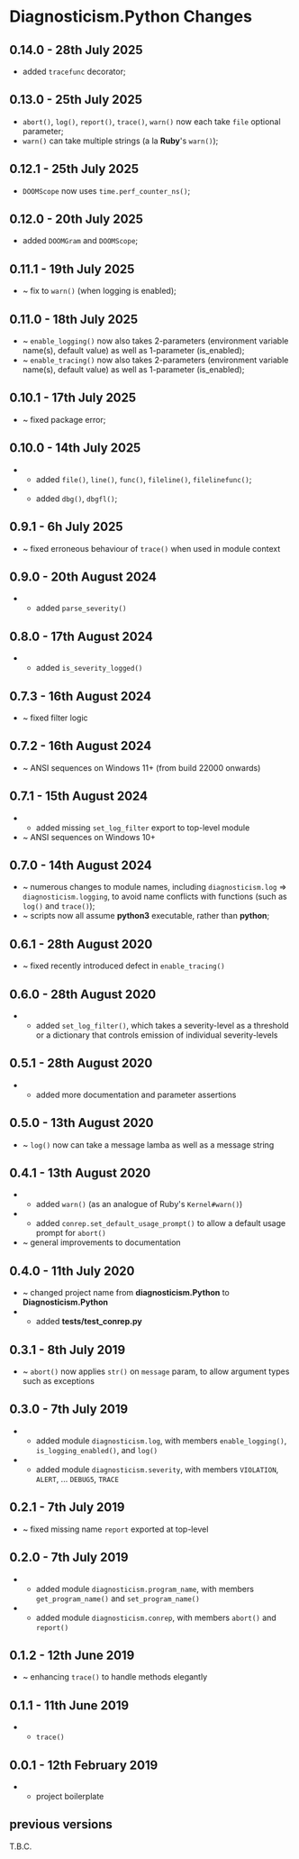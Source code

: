 # **Diagnosticism.Python** Changes

## 0.14.0 - 28th July 2025

* added `tracefunc` decorator;


## 0.13.0 - 25th July 2025

* `abort()`, `log()`, `report()`, `trace()`, `warn()` now each take `file` optional parameter;
* `warn()` can take multiple strings (a la **Ruby**'s `warn()`);


## 0.12.1 - 25th July 2025

* `DOOMScope` now uses `time.perf_counter_ns()`;


## 0.12.0 - 20th July 2025

* added `DOOMGram` and `DOOMScope`;


## 0.11.1 - 19th July 2025

* ~ fix to `warn()` (when logging is enabled);


## 0.11.0 - 18th July 2025

* ~ `enable_logging()` now also takes 2-parameters (environment variable name(s), default value) as well as 1-parameter (is_enabled);
* ~ `enable_tracing()` now also takes 2-parameters (environment variable name(s), default value) as well as 1-parameter (is_enabled);


## 0.10.1 - 17th July 2025

* ~ fixed package error;


## 0.10.0 - 14th July 2025

* + added `file()`, `line()`, `func()`, `fileline()`, `filelinefunc()`;
* + added `dbg()`, `dbgfl()`;


## 0.9.1 - 6h July 2025

* ~ fixed erroneous behaviour of `trace()` when used in module context


## 0.9.0 - 20th August 2024

* + added `parse_severity()`


## 0.8.0 - 17th August 2024

* + added `is_severity_logged()`


## 0.7.3 - 16th August 2024

* ~ fixed filter logic


## 0.7.2 - 16th August 2024

* ~ ANSI sequences on Windows 11+ (from build 22000 onwards)


## 0.7.1 - 15th August 2024

* + added missing `set_log_filter` export to top-level module
* ~ ANSI sequences on Windows 10+


## 0.7.0 - 14th August 2024

* ~ numerous changes to module names, including `diagnosticism.log` => `diagnosticism.logging`, to avoid name conflicts with functions (such as `log()` and `trace()`);
* ~ scripts now all assume **python3** executable, rather than **python**;


## 0.6.1 - 28th August 2020

* ~ fixed recently introduced defect in ``enable_tracing()``


## 0.6.0 - 28th August 2020

* + added ``set_log_filter()``, which takes a severity-level as a threshold or a dictionary that controls emission of individual severity-levels


## 0.5.1 - 28th August 2020

* + added more documentation and parameter assertions


## 0.5.0 - 13th August 2020

* ~ ``log()`` now can take a message lamba as well as a message string


## 0.4.1 - 13th August 2020

* + added ``warn()`` (as an analogue of Ruby's ``Kernel#warn()``)
* + added ``conrep.set_default_usage_prompt()`` to allow a default usage prompt for ``abort()``
* ~ general improvements to documentation


## 0.4.0 - 11th July 2020

* ~ changed project name from **diagnosticism.Python** to **Diagnosticism.Python**
* + added **tests/test_conrep.py**


## 0.3.1 - 8th July 2019

* ~ ``abort()`` now applies ``str()`` on ``message`` param, to allow argument types such as exceptions


## 0.3.0 - 7th July 2019

* + added module ``diagnosticism.log``, with members ``enable_logging()``, ``is_logging_enabled()``, and ``log()``
* + added module ``diagnosticism.severity``, with members ``VIOLATION``, ``ALERT``, ... ``DEBUG5``, ``TRACE``


## 0.2.1 - 7th July 2019

* ~ fixed missing name ``report`` exported at top-level


## 0.2.0 - 7th July 2019

* + added module ``diagnosticism.program_name``, with members ``get_program_name()`` and ``set_program_name()``
* + added module ``diagnosticism.conrep``, with members ``abort()`` and ``report()``


## 0.1.2 - 12th June 2019

* ~ enhancing ``trace()`` to handle methods elegantly


## 0.1.1 - 11th June 2019

* + ``trace()``


## 0.0.1 - 12th February 2019

* + project boilerplate


## previous versions

T.B.C.


<!-- ########################### end of file ########################### -->

